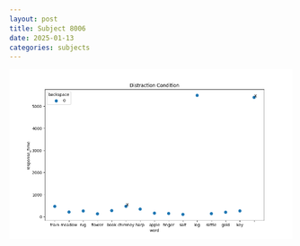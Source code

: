 ```yaml
---
layout: post
title: Subject 8006
date: 2025-01-13
categories: subjects
---
```


![](data/8006/run-19/8006_rt_acc_fuzzy_delay.png)
